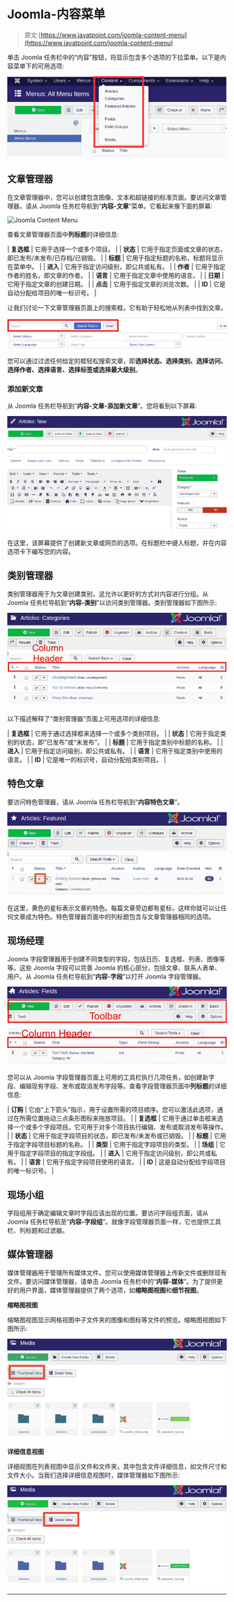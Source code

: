# Joomla-内容菜单

> 原文:[https://www.javatpoint.com/joomla-content-menu](https://www.javatpoint.com/joomla-content-menu)

单击 Joomla 任务栏中的“内容”按钮，将显示包含多个选项的下拉菜单。以下是内容菜单下的可用选项:

![Joomla Content Menu](img/aa93b1d14c33a2f53a61f2b924f748b7.png)

## 文章管理器

在文章管理器中，您可以创建包含图像、文本和超链接的标准页面。要访问文章管理器，请从 Joomla 任务栏导航到“**内容-文章**”菜单。它看起来像下面的屏幕:

![Joomla Content Menu](img/323a4de3c1dd75f76bb55df4345c4912.png)

查看文章管理器页面中**列标题**的详细信息:

| **复选框** | 它用于选择一个或多个项目。 |
| **状态** | 它用于指定页面或文章的状态，即已发布/未发布/已存档/已销毁。 |
| **标题** | 它用于指定标题的名称，标题将显示在菜单中。 |
| **进入** | 它用于指定访问级别，即公共或私有。 |
| **作者** | 它用于指定作者的姓名，即文章的作者。 |
| **语言** | 它用于指定文章中使用的语言。 |
| **日期** | 它用于指定文章的创建日期。 |
| **点击** | 它用于指定文章的浏览次数。 |
| **ID** | 它是自动分配给项目的唯一标识号。 |

让我们讨论一下文章管理器页面上的搜索框，它有助于轻松地从列表中找到文章。

![Joomla Content Menu](img/abbcf96e7d3ae149a37945831ada8494.png)

您可以通过过滤任何给定的框轻松搜索文章，即**选择状态、选择类别、选择访问、选择作者、选择语言、选择标签或选择最大级别**。

### 添加新文章

从 Joomla 任务栏导航到“**内容-文章-添加新文章**”。您将看到以下屏幕:

![Joomla Content Menu](img/1efb2959b07021c023b0a664880b3ea8.png)

在这里，该屏幕提供了创建新文章或网页的选项。在标题栏中键入标题，并在内容选项卡下编写您的内容。

## 类别管理器

类别管理器用于为文章创建类别，这允许以更好的方式对内容进行分组。从 Joomla 任务栏导航到“**内容-类别**”以访问类别管理器。类别管理器如下图所示:

![Joomla Content Menu](img/4e124c88acbf6bf0767211eb9ecdd50c.png)

以下描述解释了“类别管理器”页面上可用选项的详细信息:

| **复选框** | 它用于通过选择框来选择一个或多个类别项目。 |
| **状态** | 它用于指定类别的状态，即“已发布”或“未发布”。 |
| **标题** | 它用于指定类别中标题的名称。 |
| **进入** | 它用于指定访问级别，即公共或私有。 |
| **语言** | 它用于指定类别中使用的语言。 |
| **ID** | 它是唯一的标识号，自动分配给类别项目。 |

## 特色文章

要访问特色管理器，请从 Joomla 任务栏导航到“**内容特色文章**”。

![Joomla Content Menu](img/69df172ec449a1a7531f770fd80a6e61.png)

在这里，黄色的星标表示文章的特色。每篇文章旁边都有星标，这样你就可以让任何文章成为特色。特色管理器页面中的列标题包含与文章管理器相同的选项。

## 现场经理

Joomla 字段管理器用于创建不同类型的字段，包括日历、复选框、列表、图像等等。这些 Joomla 字段可以完善 Joomla 的核心部分，包括文章、联系人表单、用户。从 Joomla 任务栏导航到“**内容-字段**”以打开 Joomla 字段管理器。

![Joomla Content Menu](img/73e3e12943d1206fba12230e0af522c6.png)

您可以从 Joomla 字段管理器页面上可用的工具栏执行几项任务，如创建新字段、编辑现有字段、发布或取消发布字段等。查看字段管理器页面中**列标题**的详细信息:

| **订购** | 它由“上下箭头”指示，用于设置所需的项目顺序。您可以激活此选项，通过在所需位置拖动三点条形图标来拖放项目。 |
| **复选框** | 它用于通过单击框来选择一个或多个字段项目。它可用于对多个项目执行编辑、发布或取消发布等操作。 |
| **状态** | 它用于指定字段项目的状态，即已发布/未发布或已销毁。 |
| **标题** | 它用于指定字段项目标题的名称。 |
| **类型** | 它用于指定字段项目的类型。 |
| **场组** | 它用于指定字段项目的指定字段组。 |
| **进入** | 它用于指定访问级别，即公共或私有。 |
| **语言** | 它用于指定字段项目使用的语言。 |
| **ID** | 这是自动分配给字段项目的唯一标识号。 |

## 现场小组

字段组用于确定编辑文章时字段应该出现的位置。要访问字段组页面，请从 Joomla 任务栏导航至“**内容-字段组**”。就像字段管理器页面一样，它也提供工具栏、列标题和过滤器。

## 媒体管理器

媒体管理器用于管理所有媒体文件。您可以使用媒体管理器上传新文件或删除现有文件。要访问媒体管理器，请单击 Joomla 任务栏中的“**内容-媒体**”。为了提供更好的用户界面，媒体管理器提供了两个选项，如**缩略图视图**和**细节视图**。

**缩略图视图**

缩略图视图显示网格视图中子文件夹的图像和图标等文件的预览。缩略图视图如下图所示:

![Joomla Content Menu](img/ccc858426f3b906134afec65116b816d.png)

**详细信息视图**

详细视图在列表视图中显示文件和文件夹，其中包含文件详细信息，如文件尺寸和文件大小。当我们选择详细信息视图时，媒体管理器如下图所示:

![Joomla Content Menu](img/c6f9c0feac5497d62e2f67e35c2c1311.png)

* * *